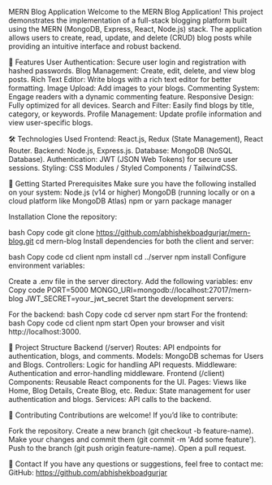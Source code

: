 MERN Blog Application
Welcome to the MERN Blog Application! This project demonstrates the implementation of a full-stack blogging platform built using the MERN (MongoDB, Express, React, Node.js) stack. The application allows users to create, read, update, and delete (CRUD) blog posts while providing an intuitive interface and robust backend.

📖 Features
User Authentication: Secure user login and registration with hashed passwords.
Blog Management: Create, edit, delete, and view blog posts.
Rich Text Editor: Write blogs with a rich text editor for better formatting.
Image Upload: Add images to your blogs.
Commenting System: Engage readers with a dynamic commenting feature.
Responsive Design: Fully optimized for all devices.
Search and Filter: Easily find blogs by title, category, or keywords.
Profile Management: Update profile information and view user-specific blogs.

🛠️ Technologies Used
Frontend: React.js, Redux (State Management), React Router.
Backend: Node.js, Express.js.
Database: MongoDB (NoSQL Database).
Authentication: JWT (JSON Web Tokens) for secure user sessions.
Styling: CSS Modules / Styled Components / TailwindCSS.

🚀 Getting Started
Prerequisites
Make sure you have the following installed on your system:
Node.js (v14 or higher)
MongoDB (running locally or on a cloud platform like MongoDB Atlas)
npm or yarn package manager

Installation
Clone the repository:

bash
Copy code
git clone https://github.com/abhishekboadgurjar/mern-blog.git
cd mern-blog
Install dependencies for both the client and server:

bash
Copy code
cd client
npm install
cd ../server
npm install
Configure environment variables:

Create a .env file in the server directory.
Add the following variables:
env
Copy code
PORT=5000
MONGO_URI=mongodb://localhost:27017/mern-blog
JWT_SECRET=your_jwt_secret
Start the development servers:

For the backend:
bash
Copy code
cd server
npm start
For the frontend:
bash
Copy code
cd client
npm start
Open your browser and visit http://localhost:3000.

📂 Project Structure
Backend (/server)
Routes: API endpoints for authentication, blogs, and comments.
Models: MongoDB schemas for Users and Blogs.
Controllers: Logic for handling API requests.
Middleware: Authentication and error-handling middleware.
Frontend (/client)
Components: Reusable React components for the UI.
Pages: Views like Home, Blog Details, Create Blog, etc.
Redux: State management for user authentication and blogs.
Services: API calls to the backend.


🤝 Contributing
Contributions are welcome! If you’d like to contribute:

Fork the repository.
Create a new branch (git checkout -b feature-name).
Make your changes and commit them (git commit -m 'Add some feature').
Push to the branch (git push origin feature-name).
Open a pull request.


📧 Contact
If you have any questions or suggestions, feel free to contact me:
GitHub: https://github.com/abhishekboadgurjar
